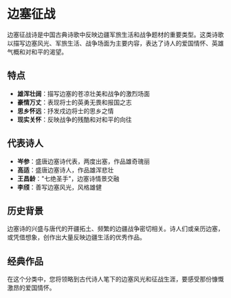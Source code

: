 # 边塞征战

边塞征战诗是中国古典诗歌中反映边疆军旅生活和战争题材的重要类型。这类诗歌以描写边塞风光、军旅生活、战争场面为主要内容，表达了诗人的爱国情怀、英雄气概和对和平的渴望。

## 特点

- **雄浑壮阔**：描写边塞的苍凉壮美和战争的激烈场面
- **豪情万丈**：表现将士的英勇无畏和报国之志
- **思乡怀远**：抒发戍边将士的思乡之情
- **现实关怀**：反映战争的残酷和对和平的向往

## 代表诗人

- **岑参**：盛唐边塞诗代表，两度出塞，作品雄奇瑰丽
- **高适**：盛唐边塞诗人，作品雄浑悲壮
- **王昌龄**："七绝圣手"，边塞诗情景交融
- **李颀**：善写边塞风光，风格雄健

## 历史背景

边塞诗的兴盛与唐代的开疆拓土、频繁的边疆战争密切相关。诗人们或亲历边塞，或凭借想象，创作出大量反映边疆生活的优秀作品。

## 经典作品

在这个分类中，您将领略到古代诗人笔下的边塞风光和征战生涯，要感受那份慷慨激昂的爱国情怀。
